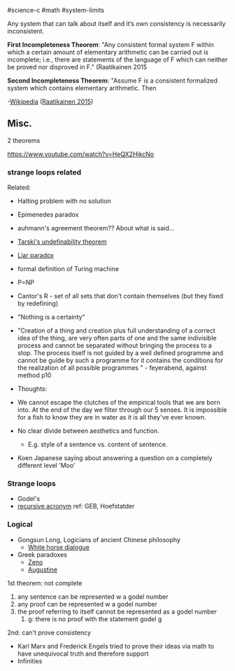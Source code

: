 #science-c #math #system-limits

Any system that can talk about itself and it’s own consistency is necessarily inconsistent.

**First Incompleteness Theorem**: "Any consistent formal system F within which a certain amount of elementary arithmetic can be carried out is incomplete; i.e., there are statements of the language of F which can neither be proved nor disproved in F." (Raatikainen 2015

**Second Incompleteness Theorem**: "Assume F is a consistent formalized system which contains elementary arithmetic. Then

-[Wikipedia](https://en.wikipedia.org/wiki/G%C3%B6del%27s_incompleteness_theorems)
([Raatikainen 2015](https://en.wikipedia.org/wiki/G%C3%B6del%27s_incompleteness_theorems#CITEREFRaatikainen2015))

## Misc.
2 theorems

https://www.youtube.com/watch?v=HeQX2HjkcNo

### strange loops related
Related:
- Halting problem with no solution
- Epimenedes paradox
- auhmann's agreement theorem?? About what is said...
- [Tarski's undefinability theorem](https://en.wikipedia.org/wiki/Tarski%27s_undefinability_theorem)
- [Liar paradox](https://en.wikipedia.org/wiki/Liar_paradox)
- formal definition of Turing machine
- P=NP
- Cantor's R - set of all sets that don't contain themselves (but they fixed by redefining)
- "Nothing is a certainty"


- "Creation of a thing and creation plus full understanding of a correct idea of the thing, are very often parts of one and the same indivisible process and cannot be separated without bringing the process to a stop. The process itself is not guided by a well defined programme and cannot be guide by such a programme for it contains the conditions for the realization of all possible programmes " - feyerabend, against method p10


- Thoughts: 
- We cannot escape the clutches of the empirical tools that we are born into. At the end of the day we filter through our 5 senses. It is impossible for a fish to know they are in water as it is all they've ever known.
- No clear divide between aesthetics and function.
	- E.g. style of a sentence vs. content of sentence. 
- Koen Japanese saying about answering a question on a completely different level 'Moo'


### Strange loops
- Godel's
- [recursive acronym](https://en.m.wikipedia.org/wiki/Recursive_acronym)
ref: GEB, Hoefstatder

### Logical 
- Gongsun Long, Logicians of ancient Chinese philosophy
	- [White horse dialogue](https://en.wikipedia.org/wiki/Gongsun_Long)
- Greek paradoxes
	- [Zeno](https://plato.stanford.edu/entries/zeno-elea/)
	- [Augustine](https://plato.stanford.edu/entries/augustine/)

1st theorem: not complete
1. any sentence can be represented w a godel number
2. any proof can be represented w a godel number
3. the proof referring to itself cannot be represented as a godel number
	1. g: there is no proof with the statement godel g

2nd: can't prove consistency


- Karl Marx and Frederick Engels tried to prove their ideas via math to have unequivocal truth and therefore support
- Infinities 